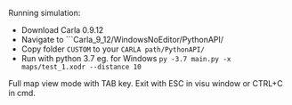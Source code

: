 Running simulation:
* Download Carla 0.9.12
* Navigate to ```Carla_9_12/WindowsNoEditor/PythonAPI/
* Copy folder ```CUSTOM``` to your ```CARLA path/PythonAPI/```
* Run with python 3.7 eg. for Windows ```py -3.7 main.py -x maps/test_1.xodr --distance 10```

Full map view mode with TAB key.
Exit with ESC in visu window or CTRL+C in cmd.